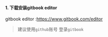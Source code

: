 #### 1. 下载安装gitbook editor

gitbook editor :<https://www.gitbook.com/editor>

> 建议使用`github`账号 登录`gitbook`